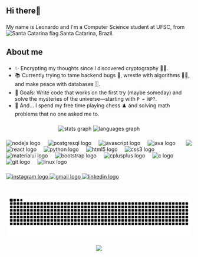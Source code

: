 <h2 align="left">Hi there👋</h2>

###

<p align="left">
  My name is Leonardo and I'm a Computer Science student at UFSC, from 
  <img src="https://github.com/pierrelapalu/icones-bandeiras-br-uf/raw/master/dist/circle/png-200/25-santa-catarina-circle.png" height="16" alt="Santa Catarina flag" />
  Santa Catarina, Brazil.
</p>


###

<h2 align="left">About me</h2>

###

<ul align="left">
  <li>✨ Encrypting my thoughts since I discovered cryptography 🕵️‍♂️.</li>
  <li>📚 Currently trying to tame backend bugs 🐛, wrestle with algorithms 🤼‍♂️, and make peace with databases 🗄️.</li>
  <li>🎯 Goals: Write code that works on the first try (maybe someday) and solve the mysteries of the universe—starting with <code>P = NP?</code>.</li>
  <li>🎲 And... I spend my free time playing chess ♟️ and solving math problems that no one asked me to.</li>
</ul>


###

<div align="center">
  <img src="https://github-readme-stats.vercel.app/api?username=leoliveirak&hide_title=false&hide_rank=false&show_icons=true&include_all_commits=true&count_private=true&disable_animations=false&theme=gruvbox_light&locale=en&hide_border=false" height="150" alt="stats graph"  />
  <img src="https://github-readme-stats.vercel.app/api/top-langs?username=leoliveirak&locale=en&hide_title=false&layout=compact&card_width=320&langs_count=5&theme=gruvbox_light&hide_border=false&cache_seconds=3600" height="150" alt="languages graph" />
</div>

###

<img align="right" height="150" src="https://i.gifer.com/Paz.gif"  />

###

<div align="left">
  <img src="https://skillicons.dev/icons?i=nodejs" height="30" alt="nodejs logo"  />
  <img width="12" />
  <img src="https://skillicons.dev/icons?i=postgres" height="30" alt="postgresql logo"  />
  <img width="12" />
  <img src="https://skillicons.dev/icons?i=js" height="30" alt="javascript logo"  />
  <img width="12" />
  <img src="https://skillicons.dev/icons?i=java" height="30" alt="java logo"  />
  <img width="12" />
  <img src="https://skillicons.dev/icons?i=react" height="30" alt="react logo"  />
  <img width="12" />
  <img src="https://skillicons.dev/icons?i=py" height="30" alt="python logo"  />
  <img width="12" />
  <img src="https://skillicons.dev/icons?i=html" height="30" alt="html5 logo"  />
  <img width="12" />
  <img src="https://skillicons.dev/icons?i=css" height="30" alt="css3 logo"  />
  <img width="12" />
  <img src="https://skillicons.dev/icons?i=materialui" height="30" alt="materialui logo"  />
  <img width="12" />
  <img src="https://skillicons.dev/icons?i=bootstrap" height="30" alt="bootstrap logo"  />
  <img width="12" />
  <img src="https://skillicons.dev/icons?i=cpp" height="30" alt="cplusplus logo"  />
  <img width="12" />
  <img src="https://skillicons.dev/icons?i=c" height="30" alt="c logo"  />
  <img width="12" />
  <img src="https://skillicons.dev/icons?i=git" height="30" alt="git logo"  />
  <img width="12" />
  <img src="https://skillicons.dev/icons?i=linux" height="30" alt="linux logo"  />
</div>

###

<div align="left">
  <a href="https://www.instagram.com/leoliveirak_/" target="_blank">
    <img src="https://img.shields.io/static/v1?message=Instagram&logo=instagram&label=&color=E4405F&logoColor=white&labelColor=&style=for-the-badge" height="35" alt="instagram logo"  />
  </a>
  <a href="mailto:klitzkel789@gmail.com" target="_blank">
    <img src="https://img.shields.io/static/v1?message=Gmail&logo=gmail&label=&color=D14836&logoColor=white&labelColor=&style=for-the-badge" height="35" alt="gmail logo"  />
  </a>
  <a href="https://www.linkedin.com/in/leonardo-klitzke-779854155/" target="_blank">
    <img src="https://img.shields.io/static/v1?message=LinkedIn&logo=linkedin&label=&color=0077B5&logoColor=white&labelColor=&style=for-the-badge" height="35" alt="linkedin logo"  />
  </a>
</div>

###

<br clear="both">

<img src="https://raw.githubusercontent.com/leoliveirak/leoliveirak/output/snake.svg" alt="Snake animation" />

###

<div align="center">
  <img src="https://profile-counter.glitch.me/leoliveirak/count.svg?"  />
</div>

###
